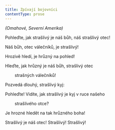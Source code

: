 ```yaml
---
title: Zpívají bojovníci
contentType: prose
---
```


_(Omahové, Severní Amerika)_

  

Pohleďte, jak strašlivý je náš bůh, náš strašlivý otec!

Náš bůh, otec válečníků, je strašlivý!

Hrozivě hledí, je hrůzný na pohled!

Hleďte, jak hrůzný je náš bůh, strašlivý otec

        strašných válečníků!

Pozvedá dlouhý, strašlivý kyj:

Pohleďte! Vidíte, jak strašlivý je kyj v ruce našeho

        strašlivého otce?

Je hrozné hledět na tak hrůzného boha!

Strašlivý je náš otec! Strašlivý! Strašlivý!

